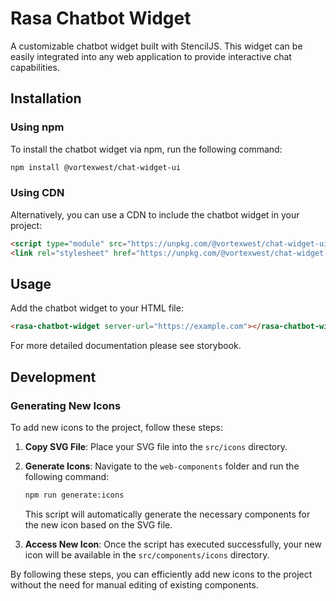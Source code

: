 # Rasa Chatbot Widget

A customizable chatbot widget built with StencilJS. This widget can be easily integrated into any web application to provide interactive chat capabilities.

## Installation

### Using npm

To install the chatbot widget via npm, run the following command:

```bash
npm install @vortexwest/chat-widget-ui
```

### Using CDN

Alternatively, you can use a CDN to include the chatbot widget in your project:

```html
<script type="module" src="https://unpkg.com/@vortexwest/chat-widget-ui/dist/rasa-chatwigdet/rasa-chatwigdet.esm.js"></script>
<link rel="stylesheet" href="https://unpkg.com/@vortexwest/chat-widget-ui/dist/rasa-chatwigdet/rasa-chatwigdet.css" />
```

## Usage

Add the chatbot widget to your HTML file:

```html
<rasa-chatbot-widget server-url="https://example.com"></rasa-chatbot-widget>
```

For more detailed documentation please see storybook.

## Development

### Generating New Icons

To add new icons to the project, follow these steps:

1. **Copy SVG File**: Place your SVG file into the `src/icons` directory.

2. **Generate Icons**: Navigate to the `web-components` folder and run the following command:

   ```bash
   npm run generate:icons
   ```

   This script will automatically generate the necessary components for the new icon based on the SVG file.

3. **Access New Icon**: Once the script has executed successfully, your new icon will be available in the `src/components/icons` directory.

By following these steps, you can efficiently add new icons to the project without the need for manual editing of existing components.
